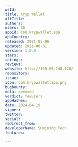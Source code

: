```yaml
---
wsId: 
title: Kryp Wallet
altTitle: 
authors: 
users: 50
appId: com.krypwallet.app
appCountry: 
released: 2021-05-06
updated: 2021-08-31
version: 1.0.0
stars: 
ratings: 
reviews: 
website: http://159.65.248.120/
repository: 
issue: 
icon: com.krypwallet.app.png
bugbounty: 
meta: removed
verdict: fewusers
appHashes: 
date: 2024-04-19
signer: 
twitter: 
social: 
redirect_from: 
developerName: SHmining Tech
features: 

---
```


